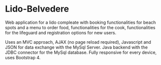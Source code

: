 # Lido-Belvedere
Web application for a lido compleate with booking functionalities for beach spots and a menu to order food, functionalities for the cook, functionalities for the lifeguard and registration options for new users.

Uses an MVC approach, AJAX (no page reload required), Javascript and JSON for data exchange with the MySql Server. Java backend with the JDBC connector for the MySql database. Fully responsive for every device, uses Bootstrap 4.
